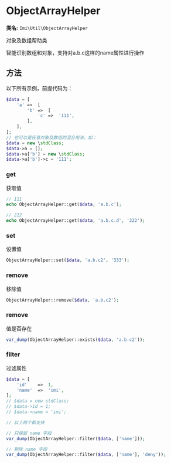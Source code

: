 # ObjectArrayHelper

**类名:** `Imi\Util\ObjectArrayHelper`

对象及数组帮助类

智能识别数组和对象，支持对a.b.c这样的name属性进行操作

## 方法

以下所有示例，前提代码为：

```php
$data = [
	'a'	=>	[
		'b'	=>	[
			'c'	=>	'111',
		],
	],
];
// 也可以是任意对象及数组的混合用法，如：
$data = new \stdClass;
$data->a = [];
$data->a['b'] = new \stdClass;
$data->a['b']->c = '111';
```

### get

获取值

```php
// 111
echo ObjectArrayHelper::get($data, 'a.b.c');

// 222
echo ObjectArrayHelper::get($data, 'a.b.c.d', '222');
```

### set

设置值

```php
ObjectArrayHelper::set($data, 'a.b.c2', '333');
```

### remove

移除值

```php
ObjectArrayHelper::remove($data, 'a.b.c2');
```

### remove

值是否存在

```php
var_dump(ObjectArrayHelper::exists($data, 'a.b.c2'));
```

### filter

过滤属性

```php
$data = [
	'id'	=>	1,
	'name'	=>	'imi',
];
// $data = new stdClass;
// $data->id = 1;
// $data->name = 'imi';

// 以上两个都支持

// 只保留 name 字段
var_dump(ObjectArrayHelper::filter($data, ['name']));

// 剔除 name 字段
var_dump(ObjectArrayHelper::filter($data, ['name'], 'deny'));
```
